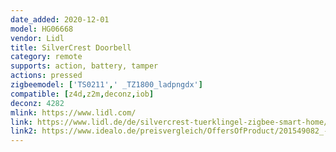 ```yaml
---
date_added: 2020-12-01
model: HG06668
vendor: Lidl
title: SilverCrest Doorbell
category: remote
supports: action, battery, tamper
actions: pressed
zigbeemodel: ['TS0211',' _TZ1800_ladpngdx']
compatible: [z4d,z2m,deconz,iob]
deconz: 4282
mlink: https://www.lidl.com/
link: https://www.lidl.de/de/silvercrest-tuerklingel-zigbee-smart-home/p365253
link2: https://www.idealo.de/preisvergleich/OffersOfProduct/201549082_-tuerklingel-zigbee-smart-home-silvercrest-multimedia.html
---
```

